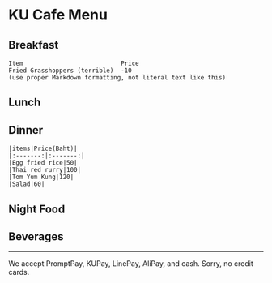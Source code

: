 # KU Cafe Menu


## Breakfast

    Item                           Price
    Fried Grasshoppers (terrible)  -10
    (use proper Markdown formatting, not literal text like this)

## Lunch 


## Dinner

    |items|Price(Baht)|
    |:-------:|:-------:|
    |Egg fried rice|50|
    |Thai red rurry|100|
    |Tom Yum Kung|120|
    |Salad|60|


## Night Food


## Beverages



---

We accept PromptPay, KUPay, LinePay, AliPay, and cash. Sorry, no credit cards.
